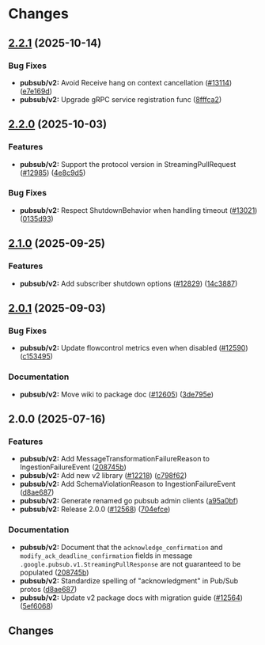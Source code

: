 # Changes

## [2.2.1](https://github.com/googleapis/google-cloud-go/compare/pubsub/v2/v2.2.0...pubsub/v2/v2.2.1) (2025-10-14)


### Bug Fixes

* **pubsub/v2:** Avoid Receive hang on context cancellation ([#13114](https://github.com/googleapis/google-cloud-go/issues/13114)) ([e7e169d](https://github.com/googleapis/google-cloud-go/commit/e7e169d1c1e48ad0fb78bcfe23d73f2de76d1f01))
* **pubsub/v2:** Upgrade gRPC service registration func ([8fffca2](https://github.com/googleapis/google-cloud-go/commit/8fffca2819fa3dc858c213aa0c503e0df331b084))

## [2.2.0](https://github.com/googleapis/google-cloud-go/compare/pubsub/v2/v2.1.0...pubsub/v2/v2.2.0) (2025-10-03)


### Features

* **pubsub/v2:** Support the protocol version in StreamingPullRequest ([#12985](https://github.com/googleapis/google-cloud-go/issues/12985)) ([4e8c9d5](https://github.com/googleapis/google-cloud-go/commit/4e8c9d50a07d209417d4a5807ab1990160a4fd0b))


### Bug Fixes

* **pubsub/v2:** Respect ShutdownBehavior when handling timeout ([#13021](https://github.com/googleapis/google-cloud-go/issues/13021)) ([0135d93](https://github.com/googleapis/google-cloud-go/commit/0135d9305581444e1ddcdd8f4fe63e4c588b575f))

## [2.1.0](https://github.com/googleapis/google-cloud-go/compare/pubsub/v2/v2.0.1...pubsub/v2/v2.1.0) (2025-09-25)


### Features

* **pubsub/v2:** Add subscriber shutdown options ([#12829](https://github.com/googleapis/google-cloud-go/issues/12829)) ([14c3887](https://github.com/googleapis/google-cloud-go/commit/14c3887819c7bfdf3de661ec807fa82b6bb3183e))

## [2.0.1](https://github.com/googleapis/google-cloud-go/compare/pubsub/v2/v2.0.0...pubsub/v2/v2.0.1) (2025-09-03)


### Bug Fixes

* **pubsub/v2:** Update flowcontrol metrics even when disabled ([#12590](https://github.com/googleapis/google-cloud-go/issues/12590)) ([c153495](https://github.com/googleapis/google-cloud-go/commit/c1534952c4a6c3a52dd9e3aab295d27d4107016c))


### Documentation

* **pubsub/v2:** Move wiki to package doc ([#12605](https://github.com/googleapis/google-cloud-go/issues/12605)) ([3de795e](https://github.com/googleapis/google-cloud-go/commit/3de795ecaf1782df76d9ac49499988369601d334))

## 2.0.0 (2025-07-16)


### Features

* **pubsub/v2:** Add MessageTransformationFailureReason to IngestionFailureEvent ([208745b](https://github.com/googleapis/google-cloud-go/commit/208745bbc1f4fc9122ec71d6cf42f512ae570d13))
* **pubsub/v2:** Add new v2 library ([#12218](https://github.com/googleapis/google-cloud-go/issues/12218)) ([c798f62](https://github.com/googleapis/google-cloud-go/commit/c798f62f908140686b8e2a365cccf9608fb5ab95))
* **pubsub/v2:** Add SchemaViolationReason to IngestionFailureEvent ([d8ae687](https://github.com/googleapis/google-cloud-go/commit/d8ae6874a54b48fce49968664f14db63c055c6e2))
* **pubsub/v2:** Generate renamed go pubsub admin clients ([a95a0bf](https://github.com/googleapis/google-cloud-go/commit/a95a0bf4172b8a227955a0353fd9c845f4502411))
* **pubsub/v2:** Release 2.0.0 ([#12568](https://github.com/googleapis/google-cloud-go/issues/12568)) ([704efce](https://github.com/googleapis/google-cloud-go/commit/704efce43ffd2e81e9fe8e19f7573913b86840e8))


### Documentation

* **pubsub/v2:** Document that the `acknowledge_confirmation` and `modify_ack_deadline_confirmation` fields in message `.google.pubsub.v1.StreamingPullResponse` are not guaranteed to be populated ([208745b](https://github.com/googleapis/google-cloud-go/commit/208745bbc1f4fc9122ec71d6cf42f512ae570d13))
* **pubsub/v2:** Standardize spelling of "acknowledgment" in Pub/Sub protos ([d8ae687](https://github.com/googleapis/google-cloud-go/commit/d8ae6874a54b48fce49968664f14db63c055c6e2))
* **pubsub/v2:** Update v2 package docs with migration guide ([#12564](https://github.com/googleapis/google-cloud-go/issues/12564)) ([5ef6068](https://github.com/googleapis/google-cloud-go/commit/5ef606838a84f1c56225fc4e33f4ee394eb34725))

## Changes
